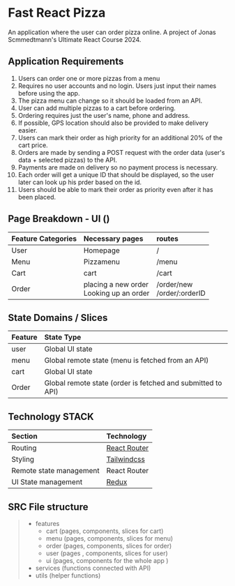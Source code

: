 # Fast React Pizza

An application where the user can order pizza online. A project of Jonas Scmmedtmann's Ultimate React Course 2024.

## Application Requirements

1. Users can order one or more pizzas from a menu
2. Requires no user accounts and no login. Users just input their names before using the app.
3. The pizza menu can change so it should be loaded from an API.
4. User can add multiple pizzas to a cart before ordering.
5. Ordering requires just the user's name, phone and address.
6. If possible, GPS location should also be provided to make delivery easier.
7. Users can mark their order as high priority for an additional 20% of the cart price.
8. Orders are made by sending a POST request with the order data (user's data + selected pizzas) to the API.
9. Payments are made on delivery so no payment process is necessary.
10. Each order will get a unique ID that should be displayed, so the user later can look up his prder based on the id.
11. Users should be able to mark their order as priority even after it has been placed.

## Page Breakdown - UI ()

| Feature Categories | Necessary pages                              | routes                            |
| :----------------- | :------------------------------------------- | :-------------------------------- |
| User               | Homepage                                     | /                                 |
| Menu               | Pizzamenu                                    | /menu                             |
| Cart               | cart                                         | /cart                             |
| Order              | placing a new order <br> Looking up an order | /order/new <br /> /order/:orderID |

## State Domains / Slices

| Feature | State Type                                                  |
| :------ | :---------------------------------------------------------- |
| user    | Global UI state                                             |
| menu    | Global remote state (menu is fetched from an API)           |
| cart    | Global UI state                                             |
| Order   | Global remote state (order is fetched and submitted to API) |

## Technology STACK

| Section                 | Technology                                      |
| :---------------------- | :---------------------------------------------- |
| Routing                 | [React Router](https://reactrouter.com/en/main) |
| Styling                 | [Tailwindcss](https://tailwindcss.com/)         |
| Remote state management | React Router                                    |
| UI State management     | [Redux](https://redux.js.org/)                  |

## SRC File structure

> - features
>   - cart (pages, components, slices for cart)
>   - menu (pages, components, slices for menu)
>   - order (pages, components, slices for order)
>   - user (pages , components, slices for user)
>   - ui (pages, components for the whole app )
> - services (functions connected with API)
> - utils (helper functions)
